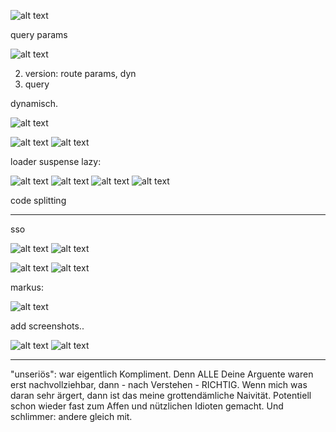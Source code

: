 ![alt text](image-1.png)

query params

![alt text](image-2.png)

2. version: route params, dyn
1. query

dynamisch.

![alt text](image-3.png)

![alt text](image-4.png)
![alt text](image-5.png)

loader suspense lazy:

![alt text](image-6.png)
![alt text](image-7.png)
![alt text](image-8.png)
![alt text](image-9.png)

code splitting

---

sso

![alt text](image-10.png)
![alt text](image-12.png)

![alt text](image-13.png)
![alt text](image-16.png)

markus:

![alt text](image-11.png)

add screenshots..

![alt text](image-14.png)
![alt text](image-15.png)

---

"unseriös": war eigentlich Kompliment. Denn ALLE Deine Arguente waren erst nachvollziehbar, dann - nach Verstehen - RICHTIG. Wenn mich was daran sehr ärgert, dann ist das meine grottendämliche Naivität. Potentiell schon wieder fast zum Affen und nützlichen Idioten gemacht. Und schlimmer: andere gleich mit.
